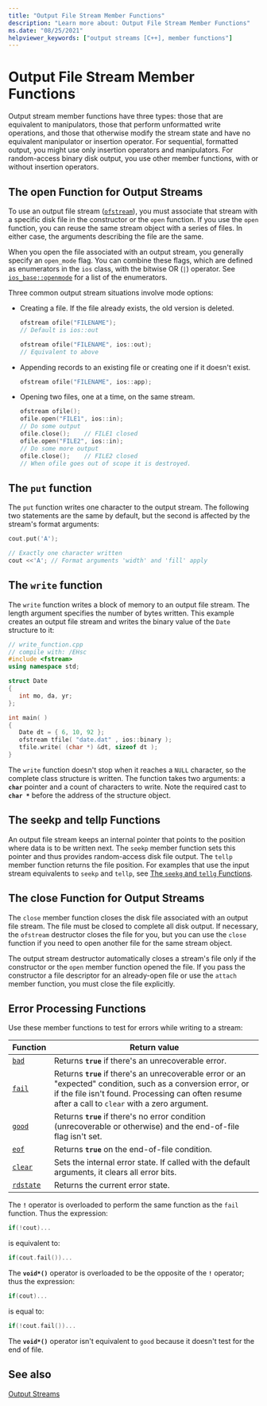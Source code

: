 ```yaml
---
title: "Output File Stream Member Functions"
description: "Learn more about: Output File Stream Member Functions"
ms.date: "08/25/2021"
helpviewer_keywords: ["output streams [C++], member functions"]
---
```

# Output File Stream Member Functions

Output stream member functions have three types: those that are equivalent to manipulators, those that perform unformatted write operations, and those that otherwise modify the stream state and have no equivalent manipulator or insertion operator. For sequential, formatted output, you might use only insertion operators and manipulators. For random-access binary disk output, you use other member functions, with or without insertion operators.

## The open Function for Output Streams

To use an output file stream ([`ofstream`](../standard-library/basic-ofstream-class.md)), you must associate that stream with a specific disk file in the constructor or the `open` function. If you use the `open` function, you can reuse the same stream object with a series of files. In either case, the arguments describing the file are the same.

When you open the file associated with an output stream, you generally specify an `open_mode` flag. You can combine these flags, which are defined as enumerators in the `ios` class, with the bitwise OR (`|`) operator. See [`ios_base::openmode`](../standard-library/ios-base-class.md#openmode) for a list of the enumerators.

Three common output stream situations involve mode options:

- Creating a file. If the file already exists, the old version is deleted.

   ```cpp
   ofstream ofile("FILENAME");
   // Default is ios::out

   ofstream ofile("FILENAME", ios::out);
   // Equivalent to above
   ```

- Appending records to an existing file or creating one if it doesn't exist.

   ```cpp
   ofstream ofile("FILENAME", ios::app);
   ```

- Opening two files, one at a time, on the same stream.

   ```cpp
   ofstream ofile();
   ofile.open("FILE1", ios::in);
   // Do some output
   ofile.close();    // FILE1 closed
   ofile.open("FILE2", ios::in);
   // Do some more output
   ofile.close();    // FILE2 closed
   // When ofile goes out of scope it is destroyed.
   ```

## The `put` function

The `put` function writes one character to the output stream. The following two statements are the same by default, but the second is affected by the stream's format arguments:

```cpp
cout.put('A');

// Exactly one character written
cout <<'A'; // Format arguments 'width' and 'fill' apply
```

## The `write` function

The `write` function writes a block of memory to an output file stream. The length argument specifies the number of bytes written. This example creates an output file stream and writes the binary value of the `Date` structure to it:

```cpp
// write_function.cpp
// compile with: /EHsc
#include <fstream>
using namespace std;

struct Date
{
   int mo, da, yr;
};

int main( )
{
   Date dt = { 6, 10, 92 };
   ofstream tfile( "date.dat" , ios::binary );
   tfile.write( (char *) &dt, sizeof dt );
}
```

The `write` function doesn't stop when it reaches a `NULL` character, so the complete class structure is written. The function takes two arguments: a **`char`** pointer and a count of characters to write. Note the required cast to **`char *`** before the address of the structure object.

## The seekp and tellp Functions

An output file stream keeps an internal pointer that points to the position where data is to be written next. The `seekp` member function sets this pointer and thus provides random-access disk file output. The `tellp` member function returns the file position. For examples that use the input stream equivalents to `seekp` and `tellp`, see [The `seekg` and `tellg` Functions](../standard-library/input-stream-member-functions.md).

## The close Function for Output Streams

The `close` member function closes the disk file associated with an output file stream. The file must be closed to complete all disk output. If necessary, the `ofstream` destructor closes the file for you, but you can use the `close` function if you need to open another file for the same stream object.

The output stream destructor automatically closes a stream's file only if the constructor or the `open` member function opened the file. If you pass the constructor a file descriptor for an already-open file or use the `attach` member function, you must close the file explicitly.

## <a name="vclrferrorprocessingfunctionsanchor10"></a> Error Processing Functions

Use these member functions to test for errors while writing to a stream:

|Function|Return value|
|--------------|------------------|
|[`bad`](basic-ios-class.md#bad)|Returns **`true`** if there's an unrecoverable error.|
|[`fail`](basic-ios-class.md#fail)|Returns **`true`** if there's an unrecoverable error or an "expected" condition, such as a conversion error, or if the file isn't found. Processing can often resume after a call to `clear` with a zero argument.|
|[`good`](basic-ios-class.md#good)|Returns **`true`** if there's no error condition (unrecoverable or otherwise) and the end-of-file flag isn't set.|
|[`eof`](basic-ios-class.md#eof)|Returns **`true`** on the end-of-file condition.|
|[`clear`](basic-ios-class.md#clear)|Sets the internal error state. If called with the default arguments, it clears all error bits.|
|[`rdstate`](basic-ios-class.md#rdstate)|Returns the current error state.|

The **`!`** operator is overloaded to perform the same function as the `fail` function. Thus the expression:

```cpp
if(!cout)...
```

is equivalent to:

```cpp
if(cout.fail())...
```

The **`void*()`** operator is overloaded to be the opposite of the **`!`** operator; thus the expression:

```cpp
if(cout)...
```

is equal to:

```cpp
if(!cout.fail())...
```

The **`void*()`** operator isn't equivalent to `good` because it doesn't test for the end of file.

## See also

[Output Streams](../standard-library/output-streams.md)
